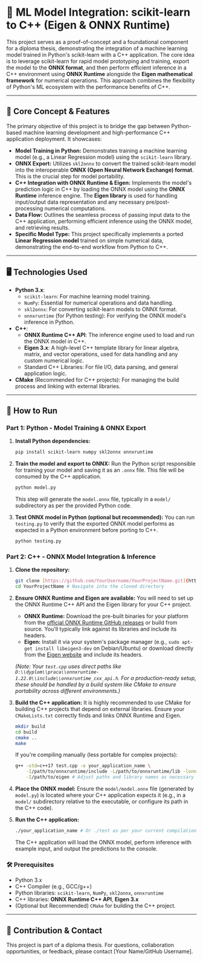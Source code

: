 # 🤖 ML Model Integration: scikit-learn to C++ (Eigen & ONNX Runtime)

This project serves as a proof-of-concept and a foundational component for a diploma thesis, demonstrating the integration of a machine learning model trained in Python's scikit-learn with a C++ application. The core idea is to leverage scikit-learn for rapid model prototyping and training, export the model to the **ONNX format**, and then perform efficient inference in a C++ environment using **ONNX Runtime** alongside the **Eigen mathematical framework** for numerical operations. This approach combines the flexibility of Python's ML ecosystem with the performance benefits of C++.

---

## 🧠 Core Concept & Features

The primary objective of this project is to bridge the gap between Python-based machine learning development and high-performance C++ application deployment. It showcases:

-   **Model Training in Python:** Demonstrates training a machine learning model (e.g., a Linear Regression model) using the `scikit-learn` library.
-   **ONNX Export:** Utilizes `skl2onnx` to convert the trained scikit-learn model into the interoperable **ONNX (Open Neural Network Exchange) format**. This is the crucial step for model portability.
-   **C++ Integration with ONNX Runtime & Eigen:** Implements the model's prediction logic in C++ by loading the ONNX model using the **ONNX Runtime** inference engine. The **Eigen library** is used for handling input/output data representation and any necessary pre/post-processing numerical computations.
-   **Data Flow:** Outlines the seamless process of passing input data to the C++ application, performing efficient inference using the ONNX model, and retrieving results.
-   **Specific Model Type:** This project specifically implements a ported **Linear Regression model** trained on simple numerical data, demonstrating the end-to-end workflow from Python to C++.

---

## 🖥️ Technologies Used

-   **Python 3.x**:
    -   `scikit-learn`: For machine learning model training.
    -   `NumPy`: Essential for numerical operations and data handling.
    -   `skl2onnx`: For converting scikit-learn models to ONNX format.
    -   `onnxruntime` (for Python testing): For verifying the ONNX model's inference in Python.
-   **C++**:
    -   **ONNX Runtime C++ API**: The inference engine used to load and run the ONNX model in C++.
    -   **Eigen 3.x**: A high-level C++ template library for linear algebra, matrix, and vector operations, used for data handling and any custom numerical logic.
    -   Standard C++ Libraries: For file I/O, data parsing, and general application logic.
-   **CMake** (Recommended for C++ projects): For managing the build process and linking with external libraries.

---

## 🚀 How to Run

### Part 1: Python - Model Training & ONNX Export

1.  **Install Python dependencies:**
    ```bash
    pip install scikit-learn numpy skl2onnx onnxruntime
    ```
2.  **Train the model and export to ONNX:**
    Run the Python script responsible for training your model and saving it as an `.onnx` file. This file will be consumed by the C++ application.
    ```bash
    python model.py
    ```
    This step will generate the `model.onnx` file, typically in a `model/` subdirectory as per the provided Python code.

3.  **Test ONNX model in Python (optional but recommended):**
    You can run `testing.py` to verify that the exported ONNX model performs as expected in a Python environment before porting to C++.
    ```bash
    python testing.py
    ```

### Part 2: C++ - ONNX Model Integration & Inference

1.  **Clone the repository:**
    ```bash
    git clone [https://github.com/YourUsername/YourProjectName.git](https://github.com/YourUsername/YourProjectName.git) # Replace with your actual repository URL
    cd YourProjectName # Navigate into the cloned directory
    ```

2.  **Ensure ONNX Runtime and Eigen are available:**
    You will need to set up the ONNX Runtime C++ API and the Eigen library for your C++ project.
    * **ONNX Runtime:** Download the pre-built binaries for your platform from the [official ONNX Runtime GitHub releases](https://github.com/microsoft/onnxruntime/releases) or build from source. You'll typically link against its libraries and include its headers.
    * **Eigen:** Install it via your system's package manager (e.g., `sudo apt-get install libeigen3-dev` on Debian/Ubuntu) or download directly from the [Eigen website](https://eigen.tuxfamily.org/index.php?title=Main_Page) and include its headers.

    *(Note: Your `test.cpp` uses direct paths like `D:\\dyplom\\praca\\onnxruntime-1.22.0\\include\\onnxruntime_cxx_api.h`. For a production-ready setup, these should be handled by a build system like CMake to ensure portability across different environments.)*

3.  **Build the C++ application:**
    It is highly recommended to use CMake for building C++ projects that depend on external libraries. Ensure your `CMakeLists.txt` correctly finds and links ONNX Runtime and Eigen.

    ```bash
    mkdir build
    cd build
    cmake ..
    make
    ```
    If you're compiling manually (less portable for complex projects):
    ```bash
    g++ -std=c++17 test.cpp -o your_application_name \
        -I/path/to/onnxruntime/include -L/path/to/onnxruntime/lib -lonnxruntime \
        -I/path/to/eigen # Adjust paths and library names as necessary
    ```

4.  **Place the ONNX model:**
    Ensure the `model/model.onnx` file (generated by `model.py`) is located where your C++ application expects it (e.g., in a `model/` subdirectory relative to the executable, or configure its path in the C++ code).

5.  **Run the C++ application:**
    ```bash
    ./your_application_name # Or ./test as per your current compilation output
    ```
    The C++ application will load the ONNX model, perform inference with example input, and output the predictions to the console.

### 🛠️ Prerequisites

-   Python 3.x
-   C++ Compiler (e.g., GCC/g++)
-   Python libraries: `scikit-learn`, `NumPy`, `skl2onnx`, `onnxruntime`
-   C++ libraries: **ONNX Runtime C++ API**, **Eigen 3.x**
-   (Optional but Recommended) `CMake` for building the C++ project.

---

## 🤝 Contribution & Contact

This project is part of a diploma thesis. For questions, collaboration opportunities, or feedback, please contact [Your Name/GitHub Username].
